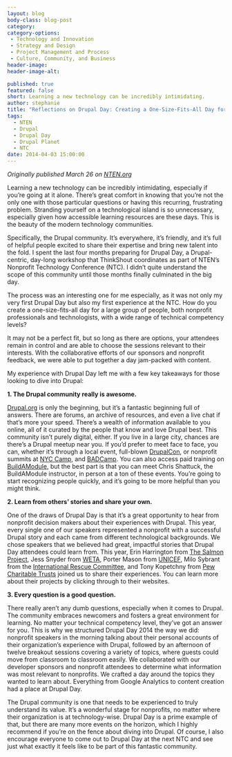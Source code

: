 ```yaml
---
layout: blog
body-class: blog-post
category:
category-options:
 - Technology and Innovation
 - Strategy and Design
 - Project Management and Process
 - Culture, Community, and Business
header-image:
header-image-alt:

published: true
featured: false
short: Learning a new technology can be incredibly intimidating.
author: stephanie
title: "Reflections on Drupal Day: Creating a One-Size-Fits-All Day for Nonprofit Professionals and Technologists"
tags:
  - NTEN
  - Drupal
  - Drupal Day
  - Drupal Planet
  - NTC
date: 2014-04-03 15:00:00
---
```


*Originally published March 26 on [NTEN.org](http://www.nten.org/articles/2014/reflections-on-drupal-day-creating-a-one-size-fits-all-day-for-nonprofit-professionals-and-technologists)*

Learning a new technology can be incredibly intimidating, especially if you’re going at it alone. There’s great comfort in knowing that you’re not the only one with those particular questions or having this recurring, frustrating problem. Stranding yourself on a technological island is so unnecessary, especially given how accessible learning resources are these days. This is the beauty of the modern technology communities.

Specifically, the Drupal community. It’s everywhere, it’s friendly, and it’s full of helpful people excited to share their expertise and bring new talent into the fold. I spent the last four months preparing for Drupal Day, a Drupal-centric, day-long workshop that ThinkShout coordinates as part of NTEN’s Nonprofit Technology Conference (NTC).  I didn’t quite understand the scope of this community until those months finally culminated in the big day.

The process was an interesting one for me especially, as it was not only my very first Drupal Day but also my first experience at the NTC. How do you create a one-size-fits-all day for a large group of people, both nonprofit professionals and technologists, with a wide range of technical competency levels?

It may not be a perfect fit, but so long as there are options, your attendees remain in control and are able to choose the sessions relevant to their interests. With the collaborative efforts of our sponsors and nonprofit feedback, we were able to put together a day jam-packed with content.

My experience with Drupal Day left me with a few key takeaways for those looking to dive into Drupal:

**1. The Drupal community really is awesome.**

[Drupal.org](http://drupal.org) is only the beginning, but it’s a fantastic beginning full of answers. There are forums, an archive of resources, and even a live chat if that’s more your speed. There’s a wealth of information available to you online, all of it curated by the people that know and love Drupal best. This community isn’t purely digital, either. If you live in a large city, chances are there’s a Drupal meetup near you. If you’d prefer to meet face to face, you can, whether it’s through a local event, full-blown [DrupalCon](https://austin2014.drupal.org/), or nonprofit summits at [NYC Camp](http://www.nyccamp.org/), and [BADCamp](http://2014.badcamp.net/).  You can also access paid training on [BuildAModule](http://buildamodule.com/), but the best part is that you can meet Chris Shattuck, the BuildAModule instructor, in person at a ton of these events. You’re going to start recognizing people quickly, and it’s going to be more helpful than you might think.

**2. Learn from others’ stories and share your own.**

One of the draws of Drupal Day is that it’s a great opportunity to hear from nonprofit decision makers about their experiences with Drupal. This year, every single one of our speakers represented a nonprofit with a successful Drupal story and each came from different technological backgrounds. We chose speakers that we believed had great, impactful stories that Drupal Day attendees could learn from. This year, Erin Harrington from [The Salmon Project](http://www.salmonproject.org/), Jess Snyder from [WETA](http://www.weta.org/), Porter Mason from [UNICEF](http://www.unicefusa.org/), Milo Sybrant from the [International Rescue Committee](http://www.rescue.org/), and Tony Kopetchny from [Pew Charitable Trusts](http://www.rescue.org/) joined us to share their experiences. You can learn more about their projects by clicking through to their websites.

**3. Every question is a good question.**

There really aren’t any dumb questions, especially when it comes to Drupal. The community embraces newcomers and fosters a great environment for learning. No matter your technical competency level, they’ve got an answer for you. This is why we structured Drupal Day 2014 the way we did: nonprofit speakers in the morning talking about their personal accounts of their organization’s experience with Drupal, followed by an afternoon of twelve breakout sessions covering a variety of topics, where guests could move from classroom to classroom easily. We collaborated with our developer sponsors and nonprofit attendees to determine what information was most relevant to nonprofits. We crafted a day around the topics they wanted to learn about. Everything from Google Analytics to content creation had a place at Drupal Day.

The Drupal community is one that needs to be experienced to truly understand its value. It’s a wonderful stage for nonprofits, no matter where their organization is at technology-wise. Drupal Day is a prime example of that, but there are many more events on the horizon, which I highly recommend if you’re on the fence about diving into Drupal. Of course, I also encourage everyone to come out to Drupal Day at the next NTC and see just what exactly it feels like to be part of this fantastic community.
